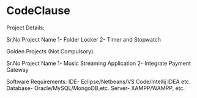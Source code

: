 # CodeClause

Project Details: 

Sr.No      Project Name
 1-	      Folder Locker
 2-	      Timer and Stopwatch

Golden Projects (Not Compulsory):

Sr.No      Project Name
 1-	    Music Streaming Application
 2-	    Integrate Payment Gateway

Software Requirements:
    IDE- Eclipse/Netbeans/VS Code/Intellij IDEA etc.
    Database- Oracle/MySQL/MongoDB,etc.
    Server- XAMPP/WAMPP, etc.


